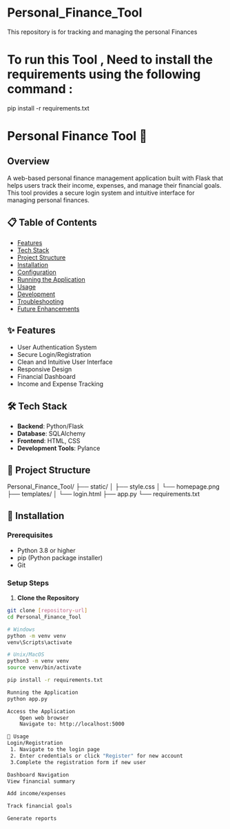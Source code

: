 # Personal_Finance_Tool
This repository is for tracking and managing the personal Finances

# To run this Tool , Need to install the requirements using the following command :

pip install -r requirements.txt





# Personal Finance Tool 🏦

## Overview
A web-based personal finance management application built with Flask that helps users track their income, expenses, and manage their financial goals. This tool provides a secure login system and intuitive interface for managing personal finances.

## 📋 Table of Contents
- [Features](#features)
- [Tech Stack](#tech-stack)
- [Project Structure](#project-structure)
- [Installation](#installation)
- [Configuration](#configuration)
- [Running the Application](#running-the-application)
- [Usage](#usage)
- [Development](#development)
- [Troubleshooting](#troubleshooting)
- [Future Enhancements](#future-enhancements)

## ✨ Features
- User Authentication System
- Secure Login/Registration
- Clean and Intuitive User Interface
- Responsive Design
- Financial Dashboard
- Income and Expense Tracking

## 🛠 Tech Stack
- **Backend**: Python/Flask
- **Database**: SQLAlchemy
- **Frontend**: HTML, CSS
- **Development Tools**: Pylance

## 📁 Project Structure
Personal_Finance_Tool/
├── static/
│ ├── style.css
│ └── homepage.png
├── templates/
│ └── login.html
├── app.py
└── requirements.txt

## 🚀 Installation

### Prerequisites
- Python 3.8 or higher
- pip (Python package installer)
- Git

### Setup Steps

1. **Clone the Repository**
```bash
git clone [repository-url]
cd Personal_Finance_Tool

# Windows
python -m venv venv
venv\Scripts\activate

# Unix/MacOS
python3 -m venv venv
source venv/bin/activate

pip install -r requirements.txt

Running the Application
python app.py

Access the Application
    Open web browser
    Navigate to: http://localhost:5000

📱 Usage
Login/Registration
 1. Navigate to the login page
 2. Enter credentials or click "Register" for new account
 3.Complete the registration form if new user

Dashboard Navigation
View financial summary

Add income/expenses

Track financial goals

Generate reports
